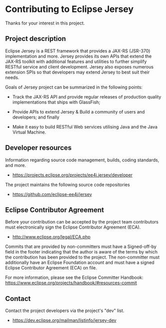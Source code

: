 [//]: # " Copyright (c) 2018 Oracle and/or its affiliates. All rights reserved. "
[//]: # "  "
[//]: # " This program and the accompanying materials are made available under the "
[//]: # " terms of the Eclipse Public License v. 2.0, which is available at "
[//]: # " http://www.eclipse.org/legal/epl-2.0. "
[//]: # "  "
[//]: # " This Source Code may also be made available under the following Secondary "
[//]: # " Licenses when the conditions for such availability set forth in the "
[//]: # " Eclipse Public License v. 2.0 are satisfied: GNU General Public License, "
[//]: # " version 2 with the GNU Classpath Exception, which is available at "
[//]: # " https://www.gnu.org/software/classpath/license.html. "
[//]: # "  "
[//]: # " SPDX-License-Identifier: EPL-2.0 OR GPL-2.0 WITH Classpath-exception-2.0 "

# Contributing to Eclipse Jersey

Thanks for your interest in this project.

## Project description

Eclipse Jersey is a REST framework that provides a JAX-RS (JSR-370) implementation and more. 
Jersey provides its own APIs that extend the JAX-RS toolkit with additional features and utilities 
to further simplify RESTful service and client development. Jersey also exposes numerous extension 
SPIs so that developers may extend Jersey to best suit their needs.
 
Goals of Jersey project can be summarized in the following points:
* Track the JAX-RS API and provide regular releases of production quality implementations that ships with GlassFish;

* Provide APIs to extend Jersey & Build a community of users and developers; and finally

* Make it easy to build RESTful Web services utilising Java and the Java Virtual Machine.

## Developer resources

Information regarding source code management, builds, coding standards, and
more.

* https://projects.eclipse.org/projects/ee4j.jersey/developer

The project maintains the following source code repositories

* https://github.com/eclipse-ee4j/jersey

## Eclipse Contributor Agreement

Before your contribution can be accepted by the project team contributors must
electronically sign the Eclipse Contributor Agreement (ECA).

* http://www.eclipse.org/legal/ECA.php

Commits that are provided by non-committers must have a Signed-off-by field in
the footer indicating that the author is aware of the terms by which the
contribution has been provided to the project. The non-committer must
additionally have an Eclipse Foundation account and must have a signed Eclipse
Contributor Agreement (ECA) on file.

For more information, please see the Eclipse Committer Handbook:
https://www.eclipse.org/projects/handbook/#resources-commit

## Contact

Contact the project developers via the project's "dev" list.

* https://dev.eclipse.org/mailman/listinfo/jersey-dev
